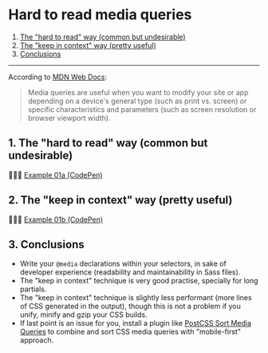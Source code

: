 # Hard to read media queries

1. [The "hard to read" way (common but undesirable)](#1-the-hard-to-read-way-common-but-undesirable)
2. [The "keep in context" way (pretty useful)](#2-the-keep-in-context-way-pretty-useful)
3. [Conclusions](#3-conclusions)

---

According to [MDN Web Docs](https://developer.mozilla.org/en-US/docs/Web/CSS/Media_Queries/Using_media_queries):

> Media queries are useful when you want to modify your site or app depending on a device's general type (such as print vs. screen) or specific characteristics and parameters (such as screen resolution or browser viewport width).

## 1. The "hard to read" way (common but undesirable)

👨🏻‍💻 [Example 01a (CodePen)](https://codepen.io/nadalsol/pen/NWbXeKW)

## 2. The "keep in context" way (pretty useful)

👨🏻‍💻 [Example 01b (CodePen)](https://codepen.io/nadalsol/pen/wvopRMw)

## 3. Conclusions

- Write your `@media` declarations within your selectors, in sake of developer experience (readability and maintainability in Sass files).
- The "keep in context" technique is very good practise, specially for long partials.
- The "keep in context" technique is slightly less performant (more lines of CSS generated in the output), though this is not a problem if you unify, minify and gzip your CSS builds.
- If last point is an issue for you, install a plugin like [PostCSS Sort Media Queries](https://github.com/solversgroup/postcss-sort-media-queries) to combine and sort CSS media queries with "mobile-first" approach.
